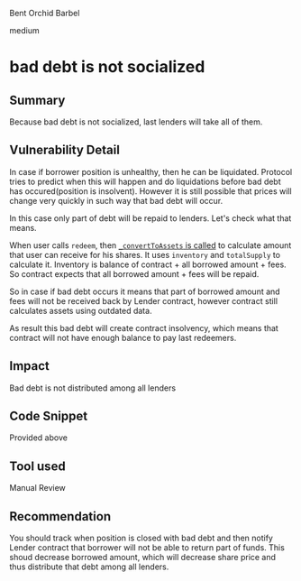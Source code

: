 Bent Orchid Barbel

medium

# bad debt is not socialized
## Summary
Because bad debt is not socialized, last lenders will take all of them.
## Vulnerability Detail
In case if borrower position is unhealthy, then he can be liquidated. Protocol tries to predict when this will happen and do liquidations before bad debt has occured(position is insolvent). However it is still possible that prices will change very quickly in such way that bad debt will occur.

In this case only part of debt will be repaid to lenders. Let's check what that means.

When user calls `redeem`, then [`_convertToAssets` is called](https://github.com/sherlock-audit/2023-10-aloe/blob/main/aloe-ii/core/src/Lender.sol#L189) to calculate amount that user can receive for his shares. It uses `inventory` and `totalSupply` to calculate it. Inventory is balance of contract + all borrowed amount + fees. So contract expects that all borrowed amount + fees will be repaid.

So in case if bad debt occurs it means that part of borrowed amount and fees will not be received back by Lender contract, however contract still calculates assets using outdated data.

As result this bad debt will create contract insolvency, which means that contract will not have enough balance to pay last redeemers.
## Impact
Bad debt is not distributed among all lenders
## Code Snippet
Provided above
## Tool used

Manual Review

## Recommendation
You should track when position is closed with bad debt and then notify Lender contract that borrower will not be able to return part of funds. This shoud decrease borrowed amount, which will decrease share price and thus distribute that debt among all lenders.